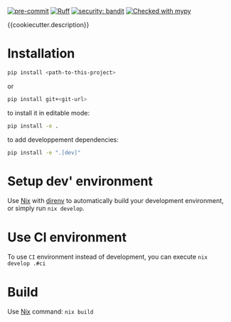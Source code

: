 [![pre-commit](https://img.shields.io/badge/pre--commit-enabled-brightgreen?logo=pre-commit)](https://github.com/pre-commit/pre-commit)
[![Ruff](https://img.shields.io/endpoint?url=https://raw.githubusercontent.com/astral-sh/ruff/main/assets/badge/v2.json)](https://github.com/astral-sh/ruff)
[![security: bandit](https://img.shields.io/badge/security-bandit-yellow.svg)](https://github.com/PyCQA/bandit)
[![Checked with mypy](https://www.mypy-lang.org/static/mypy_badge.svg)](https://mypy-lang.org/)

{{cookiecutter.description}}

# Installation

```bash
pip install <path-to-this-project>
```
or
```bash
pip install git+<git-url>
```

to install it in editable mode:
```bash
pip install -e .
```

to add developpement dependencies:
```bash
pip install -e ".[dev]"
```

# Setup dev' environment

Use [Nix](https://zero-to-nix.com/) with [direnv](https://github.com/nix-community/nix-direnv) to automatically build your development environment,
or simply run `nix develop`.

# Use CI environment

To use `CI` environment instead of development, you can execute `nix develop .#ci`

# Build

Use [Nix](https://zero-to-nix.com/) command: `nix build`
